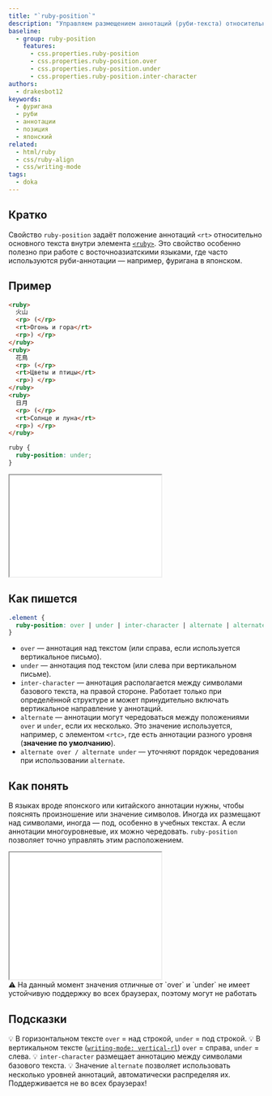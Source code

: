 ```yaml
---
title: "`ruby-position`"
description: "Управляем размещением аннотаций (руби-текста) относительно основного текста: над ним, под ним, между символами или в чередующемся порядке."
baseline:
  - group: ruby-position
    features:
      - css.properties.ruby-position
      - css.properties.ruby-position.over
      - css.properties.ruby-position.under
      - css.properties.ruby-position.inter-character
authors:
  - drakesbot12
keywords:
  - фуригана
  - руби
  - аннотации
  - позиция
  - японский
related:
  - html/ruby
  - css/ruby-align
  - css/writing-mode
tags:
  - doka
---
```


## Кратко

Свойство `ruby-position` задаёт положение аннотаций `<rt>` относительно основного текста внутри элемента [`<ruby>`](/html/ruby). Это свойство особенно полезно при работе с восточноазиатскими языками, где часто используются руби-аннотации — например, фуригана в японском.

## Пример

```html
<ruby>
  火山
  <rp> (</rp>
  <rt>Огонь и гора</rt>
  <rp>) </rp>
</ruby>
<ruby>
  花鳥
  <rp> (</rp>
  <rt>Цветы и птицы</rt>
  <rp>) </rp>
</ruby>
<ruby>
  日月
  <rp> (</rp>
  <rt>Солнце и луна</rt>
  <rp>) </rp>
</ruby>
```

```css
ruby {
  ruby-position: under;
}
```

<iframe title="Аннотация под основным текстом с ruby-position: under" src="demos/basic/" height="200"></iframe>

## Как пишется

```css
.element {
  ruby-position: over | under | inter-character | alternate | alternate over | alternate under;
}
```

- `over` — аннотация над текстом (или справа, если используется вертикальное письмо).
- `under` — аннотация под текстом (или слева при вертикальном письме).
- `inter-character` — аннотация располагается между символами базового текста, на правой стороне. Работает только при определённой структуре и может принудительно включать вертикальное направление у аннотаций.
- `alternate` — аннотации могут чередоваться между положениями `over` и `under`, если их несколько. Это значение используется, например, с элементом `<rtc>`, где есть аннотации разного уровня (**значение по умолчанию**).
- `alternate over / alternate under` — уточняют порядок чередования при использовании `alternate`.

## Как понять

В языках вроде японского или китайского аннотации нужны, чтобы пояснять произношение или значение символов. Иногда их размещают над символами, иногда — под, особенно в учебных текстах. А если аннотации многоуровневые, их можно чередовать. `ruby-position` позволяет точно управлять этим расположением.

<iframe title="Интерактивная демка по ruby-position" src="demos/practis/" height="250"></iframe>

<aside>⚠️ На данный момент значения отличные от `over` и `under` не имеет устойчивую поддержку во всех браузерах, поэтому могут не работать</aside>

## Подсказки

💡 В горизонтальном тексте `over` = над строкой, `under` = под строкой.
💡 В вертикальном тексте ([`writing-mode: vertical-rl`](/css/writing-mode)) `over` = справа, `under` = слева.
💡 `inter-character` размещает аннотацию между символами базового текста.
💡 Значение `alternate` позволяет использовать несколько уровней аннотаций, автоматически распределяя их. Поддерживается не во всех браузерах!
